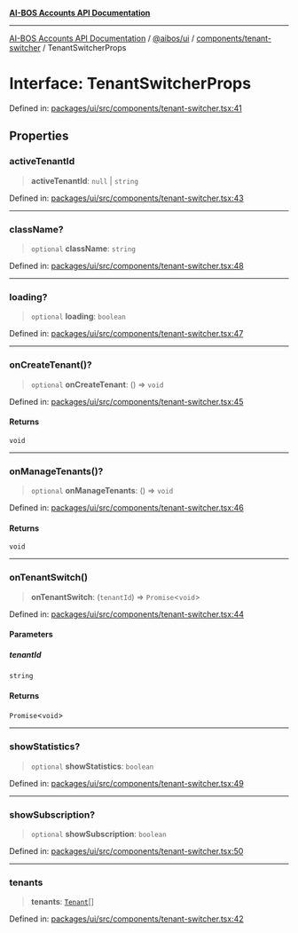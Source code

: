 [**AI-BOS Accounts API Documentation**](../../../../../README.md)

***

[AI-BOS Accounts API Documentation](../../../../../README.md) / [@aibos/ui](../../../README.md) / [components/tenant-switcher](../README.md) / TenantSwitcherProps

# Interface: TenantSwitcherProps

Defined in: [packages/ui/src/components/tenant-switcher.tsx:41](https://github.com/pohlai88/accounts/blob/48103fb36d28b2b9bfb33472b6de2f719773cde9/packages/ui/src/components/tenant-switcher.tsx#L41)

## Properties

### activeTenantId

> **activeTenantId**: `null` \| `string`

Defined in: [packages/ui/src/components/tenant-switcher.tsx:43](https://github.com/pohlai88/accounts/blob/48103fb36d28b2b9bfb33472b6de2f719773cde9/packages/ui/src/components/tenant-switcher.tsx#L43)

***

### className?

> `optional` **className**: `string`

Defined in: [packages/ui/src/components/tenant-switcher.tsx:48](https://github.com/pohlai88/accounts/blob/48103fb36d28b2b9bfb33472b6de2f719773cde9/packages/ui/src/components/tenant-switcher.tsx#L48)

***

### loading?

> `optional` **loading**: `boolean`

Defined in: [packages/ui/src/components/tenant-switcher.tsx:47](https://github.com/pohlai88/accounts/blob/48103fb36d28b2b9bfb33472b6de2f719773cde9/packages/ui/src/components/tenant-switcher.tsx#L47)

***

### onCreateTenant()?

> `optional` **onCreateTenant**: () => `void`

Defined in: [packages/ui/src/components/tenant-switcher.tsx:45](https://github.com/pohlai88/accounts/blob/48103fb36d28b2b9bfb33472b6de2f719773cde9/packages/ui/src/components/tenant-switcher.tsx#L45)

#### Returns

`void`

***

### onManageTenants()?

> `optional` **onManageTenants**: () => `void`

Defined in: [packages/ui/src/components/tenant-switcher.tsx:46](https://github.com/pohlai88/accounts/blob/48103fb36d28b2b9bfb33472b6de2f719773cde9/packages/ui/src/components/tenant-switcher.tsx#L46)

#### Returns

`void`

***

### onTenantSwitch()

> **onTenantSwitch**: (`tenantId`) => `Promise`\<`void`\>

Defined in: [packages/ui/src/components/tenant-switcher.tsx:44](https://github.com/pohlai88/accounts/blob/48103fb36d28b2b9bfb33472b6de2f719773cde9/packages/ui/src/components/tenant-switcher.tsx#L44)

#### Parameters

##### tenantId

`string`

#### Returns

`Promise`\<`void`\>

***

### showStatistics?

> `optional` **showStatistics**: `boolean`

Defined in: [packages/ui/src/components/tenant-switcher.tsx:49](https://github.com/pohlai88/accounts/blob/48103fb36d28b2b9bfb33472b6de2f719773cde9/packages/ui/src/components/tenant-switcher.tsx#L49)

***

### showSubscription?

> `optional` **showSubscription**: `boolean`

Defined in: [packages/ui/src/components/tenant-switcher.tsx:50](https://github.com/pohlai88/accounts/blob/48103fb36d28b2b9bfb33472b6de2f719773cde9/packages/ui/src/components/tenant-switcher.tsx#L50)

***

### tenants

> **tenants**: [`Tenant`](Tenant.md)[]

Defined in: [packages/ui/src/components/tenant-switcher.tsx:42](https://github.com/pohlai88/accounts/blob/48103fb36d28b2b9bfb33472b6de2f719773cde9/packages/ui/src/components/tenant-switcher.tsx#L42)
